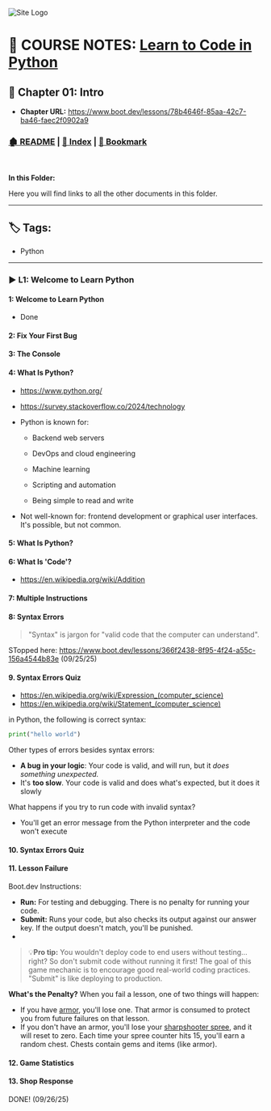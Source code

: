 <!-- 🔗 Custom Stylesheet -->
<link rel="stylesheet" href="../../_css/main.css">

<!-- 🖼️ Site Logo -->
![Site Logo](/_pix/logos/logo-ehw-kb-h32.png)


<!-- 📝 Title -->
# 📒 COURSE NOTES: <span class="course-title">[Learn to Code in Python](https://www.boot.dev/lessons/78b4646f-85aa-42c7-ba46-faec2f0902a9)</span>

## 📂 Chapter 01: **Intro**

* **Chapter URL:** https://www.boot.dev/lessons/78b4646f-85aa-42c7-ba46-faec2f0902a9


<!-- 🧭 Navigation -->
### [🏚️ README](../../README.md) | [📁 Index](index.md) | [🔖 Bookmark](#bookmark)

<br>

**In this Folder:**


<section class="ehw-doc-descr">

Here you will find links to all the other documents in this folder.

</section>

---

<!-- 🏷️ RELATED TAGS -->
<section id="sec-tags">

## 🏷️ Tags:

- Python

</section>

---

### ▶️ L1: Welcome to Learn Python


#### 1: Welcome to Learn Python

- Done

#### 2: Fix Your First Bug


#### 3: The Console


#### 4: What Is Python?


- https://www.python.org/
- https://survey.stackoverflow.co/2024/technology

- Python is known for: 

  - Backend web servers
  - DevOps and cloud engineering
  - Machine learning
  - Scripting and automation

  - Being simple to read and write
  
- Not well-known for:  frontend development or graphical user interfaces. It's possible, but not common.


#### 5: What Is Python?


#### 6: What Is 'Code'?


- https://en.wikipedia.org/wiki/Addition


#### 7: Multiple Instructions


#### 8: Syntax Errors



> "Syntax" is jargon for "valid code that the computer can understand".

STopped here: https://www.boot.dev/lessons/366f2438-8f95-4f24-a55c-156a4544b83e (09/25/25)


#### 9. Syntax Errors Quiz

- https://en.wikipedia.org/wiki/Expression_(computer_science)
- https://en.wikipedia.org/wiki/Statement_(computer_science)

 in Python, the following is correct syntax:

 ```py
print("hello world")
 ```

Other types of errors besides syntax errors:

- **A bug in your logic**: Your code is valid, and will run, but it _does something unexpected._
- It's **too slow**. Your code is valid and does what's expected, but it does it slowly

What happens if you try to run code with invalid syntax?

- You'll get an error message from the Python interpreter and the code won't execute


#### 10. Syntax Errors Quiz


#### 11. Lesson Failure



<span class="boot-dev-op">Boot.dev Instructions:</span>

- **Run:** For testing and debugging. There is no penalty for running your code.
- **Submit:** Runs your code, but also checks its output against our answer key. If the output doesn't match, you'll be punished.
- 
> 💡**Pro tip:** You wouldn't deploy code to end users without testing... right? So don't submit code without running it first! The goal of this game mechanic is to encourage good real-world coding practices. "Submit" is like deploying to production.

**What's the Penalty?**
When you fail a lesson, one of two things will happen:

- If you have [armor](https://www.boot.dev/lessons/142c8a73-5ede-49a6-9460-563890646023#), you'll lose one. That armor is consumed to protect you from future failures on that lesson.
- If you don't have an armor, you'll lose your [sharpshooter spree](https://www.boot.dev/lessons/142c8a73-5ede-49a6-9460-563890646023#), and it will reset to zero. Each time your spree counter hits 15, you'll earn a random chest. Chests contain gems and items (like armor).


#### 12. Game Statistics




#### 13. Shop Response


<span class="success-banner">DONE! (09/26/25)</span>

